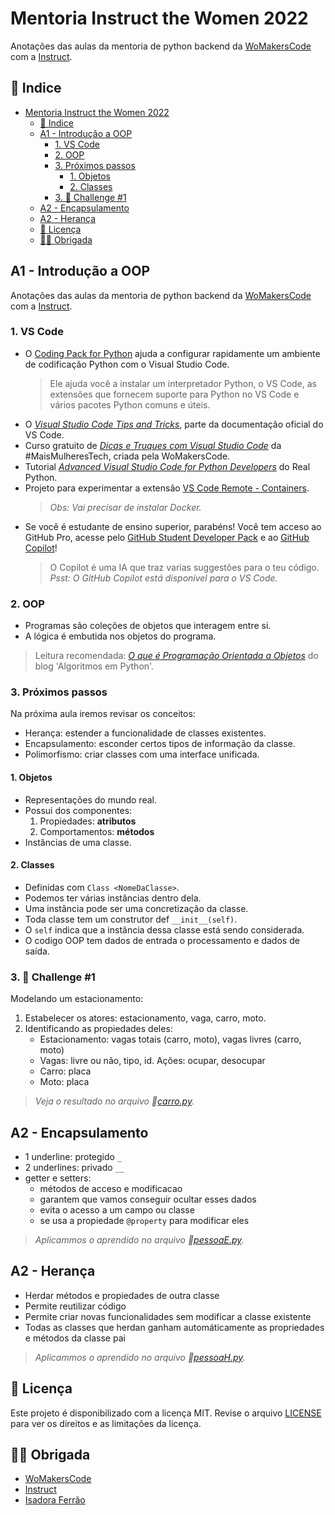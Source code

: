 # Mentoria Instruct the Women 2022

Anotações das aulas da mentoria de python backend da [WoMakersCode](https://womakerscode.org/instruct) com a [Instruct](https://github.com/instruct-br).

## 🧙 Indice

- [Mentoria Instruct the Women 2022](#mentoria-instruct-the-women-2022)
  - [🧙 Indice](#-indice)
  - [A1 - Introdução a OOP](#a1---introdução-a-oop)
    - [1. VS Code](#1-vs-code)
    - [2. OOP](#2-oop)
    - [3. Próximos passos](#3-próximos-passos)
      - [1. Objetos](#1-objetos)
      - [2. Classes](#2-classes)
    - [3. 🎯 Challenge #1](#3--challenge-1)
  - [A2 - Encapsulamento](#a2---encapsulamento)
  - [A2 - Herança](#a2---herança)
  - [📃 Licença](#-licença)
  - [🙇‍♀️ Obrigada](#️-obrigada)

## A1 - Introdução a OOP

Anotações das aulas da mentoria de python backend da [WoMakersCode](https://womakerscode.org/instruct) com a [Instruct](https://github.com/instruct-br).

### 1. VS Code

- O [Coding Pack for Python](https://code.visualstudio.com/docs/python/coding-pack-python) ajuda a configurar rapidamente um ambiente de codificação Python com o Visual Studio Code.
    > Ele ajuda você a instalar um interpretador Python, o VS Code, as extensões que fornecem suporte para Python no VS Code e vários pacotes Python comuns e úteis.
- O [*Visual Studio Code Tips and Tricks*](https://code.visualstudio.com/docs/getstarted/tips-and-tricks?WT.mc_id=devto-blog-gllemos), parte da documentação oficial do VS Code.
- Curso gratuito de [*Dicas e Truques com Visual Studio Code*](https://maismulheres.tech/courses/enrolled/1345414) da #MaisMulheresTech, criada pela WoMakersCode.
- Tutorial [*Advanced Visual Studio Code for Python Developers*](https://realpython.com/advanced-visual-studio-code-python/#setting-up-pylance) do Real Python.
- Projeto para experimentar a extensão [VS Code Remote - Containers](https://github.com/microsoft/vscode-remote-try-python).
    > *Obs: Vai precisar de instalar Docker.*
- Se você é estudante de ensino superior, parabéns! Você tem acceso ao GitHub Pro, acesse pelo [GitHub Student Developer Pack](https://education.github.com/pack) e ao [GitHub Copilot](https://www.youtube.com/watch?v=EGiXsfyBST8)!
    > O Copilot é uma IA que traz varias suggestões para o teu código. *Psst: O GitHub Copilot está disponível para o VS Code.*

### 2. OOP

- Programas são coleções de objetos que interagem entre si.
- A lógica é embutida nos objetos do programa.

> Leitura recomendada: [*O que é Programação Orientada a Objetos*](https://algoritmosempython.com.br/cursos/programacao-python/classes-objetos/) do blog 'Algoritmos em Python'.

### 3. Próximos passos

Na próxima aula iremos revisar os conceitos:

- Herança: estender a funcionalidade de classes existentes.
- Encapsulamento: esconder certos tipos de informação da classe.
- Polimorfismo: criar classes com uma interface unificada.

#### 1. Objetos

- Representações do mundo real.
- Possui dos componentes:
    1. Propiedades: **atributos**
    2. Comportamentos: **métodos**
- Instâncias de uma classe.

#### 2. Classes

- Definidas com `Class <NomeDaClasse>`.
- Podemos ter várias instâncias dentro dela.
- Uma instância pode ser uma concretização da classe.
- Toda classe tem um construtor def `__init__(self)`.
- O `self` indica que a instância dessa classe está sendo considerada.
- O codigo OOP tem dados de entrada o processamento e dados de saída.

### 3. 🎯 Challenge #1

Modelando um estacionamento:

1. Estabelecer os atores: estacionamento, vaga, carro, moto.
2. Identificando as propiedades deles:
    - Estacionamento: vagas totais (carro, moto), vagas livres (carro, moto)
    - Vagas: livre ou não, tipo, id. Ações: ocupar, desocupar
    - Carro: placa
    - Moto: placa

> *Veja o resultado no arquivo 📁[carro.py](https://github.com/elizaespinoza/instruct-the-women-2022/blob/master/python1/carro.py).*

## A2 - Encapsulamento

- 1 underline: protegido `_`
- 2 underlines: privado `__`
- getter e setters:
  - métodos de acceso e modificacao
  - garantem que vamos conseguir ocultar esses dados
  - evita o acesso a um campo ou classe
  - se usa a propiedade `@property` para modificar eles

> *Aplicammos o aprendido no arquivo 📁[pessoaE.py](https://github.com/elizaespinoza/instruct-the-women-2022/blob/master/python2/pessoaE.py).*

## A2 - Herança

- Herdar métodos e propiedades de outra classe
- Permite reutilizar código
- Permite criar novas funcionalidades sem modificar a classe existente
- Todas as classes que herdan ganham automáticamente as propriedades e métodos da classe pai

> *Aplicammos o aprendido no arquivo 📁[pessoaH.py](https://github.com/elizaespinoza/instruct-the-women-2022/blob/master/python2/pessoaH.py).*

## 📃 Licença

Este projeto é disponibilizado com a licença MIT. Revise o arquivo [LICENSE](https://github.com/elizaespinoza/instruct-the-women-2022/blob/master/license) para ver os direitos e as limitações da licença.

## 🙇‍♀️ Obrigada

- [WoMakersCode](https://womakerscode.org/instruct)
- [Instruct](https://github.com/instruct-br)
- [Isadora Ferrão](https://www.linkedin.com/in/isadora-ferrao/)
